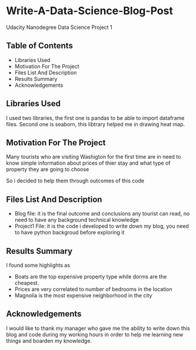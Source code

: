 # Write-A-Data-Science-Blog-Post
Udacity Nanodegree Data Science Project 1
## Table of Contents 
- Libraries Used
- Motivation For The Project
- Files List And Description
- Results Summary
- Acknowledgements

## Libraries Used
I used two libraries, the first one is pandas to be able to import dataframe files.
Second one is seaborn, this libtrary helped me in drawing heat map.

## Motivation For The Project
Many tourists who are visiting Washigton for the first time are in need to know simple information about prices of thier stay and what type of property they are going to choose

So i decided to help them through outcomes of this code

## Files List And Description

- Blog file: it is the final outcome and conclusions any tourist can read, no need to have any background technical knowledge 
- Project1 File: it is the code i developed to write down my blog, you need to have python backgroud before exploring it

## Results Summary

I found some highlights as 
- Boats are the top expensive property type while dorms are the cheapest.
- Prices are very correlated to number of bedrooms in the location
- Magnolia is the most expensive neighborhood in the city


## Acknowledgements

I would like to thank my manager who gave me the ability to write down this blog and code during my working hours in order to help me learning new things and boarden my knowledge. 
